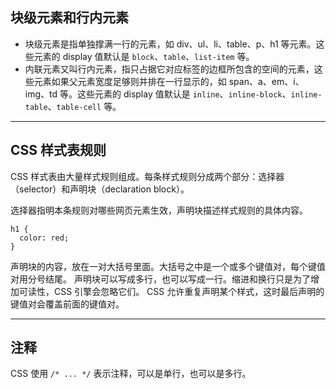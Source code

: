 ## 块级元素和行内元素

* 块级元素是指单独撑满一行的元素，如 div、ul、li、table、p、h1 等元素。这些元素的 display 值默认是 `block`、`table`、`list-item` 等。
* 内联元素又叫行内元素，指只占据它对应标签的边框所包含的空间的元素，这些元素如果父元素宽度足够则并排在一行显示的，如 span、a、em、i、img、td 等。这些元素的 display 值默认是 `inline`、`inline-block`、`inline-table`、`table-cell` 等。

---

## CSS 样式表规则

CSS 样式表由大量样式规则组成。每条样式规则分成两个部分：选择器（selector）和声明块（declaration block）。

选择器指明本条规则对哪些网页元素生效，声明块描述样式规则的具体内容。

```
h1 {
  color: red;
}
```

声明块的内容，放在一对大括号里面。大括号之中是一个或多个键值对，每个键值对用分号结尾。
声明块可以写成多行，也可以写成一行。缩进和换行只是为了增加可读性，CSS 引擎会忽略它们。
CSS 允许重复声明某个样式，这时最后声明的键值对会覆盖前面的键值对。

---

## 注释

CSS 使用 `/* ... */` 表示注释，可以是单行，也可以是多行。


